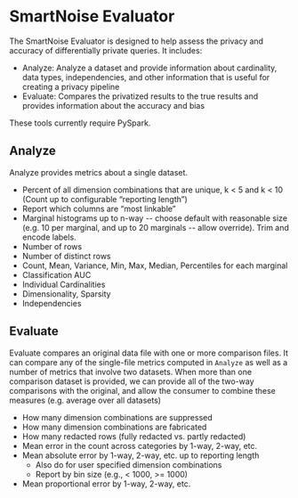 # SmartNoise Evaluator

The SmartNoise Evaluator is designed to help assess the privacy and accuracy of differentially private queries. It includes:

* Analyze: Analyze a dataset and provide information about cardinality, data types, independencies, and other information that is useful for creating a privacy pipeline
* Evaluate: Compares the privatized results to the true results and provides information about the accuracy and bias

These tools currently require PySpark.

## Analyze

Analyze provides metrics about a single dataset.

* Percent of all dimension combinations that are unique, k < 5 and k < 10 (Count up to configurable “reporting length”)
* Report which columns are “most linkable”
* Marginal histograms up to n-way -- choose default with reasonable size (e.g. 10 per marginal, and up to 20 marginals -- allow override).  Trim and encode labels.
* Number of rows
* Number of distinct rows
* Count, Mean, Variance, Min, Max, Median, Percentiles for each marginal
* Classification AUC
* Individual Cardinalities
* Dimensionality, Sparsity
* Independencies


## Evaluate

Evaluate compares an original data file with one or more comparison files.  It can compare any of the single-file metrics computed in `Analyze` as well as a number of metrics that involve two datasets.  When more than one comparison dataset is provided, we can provide all of the two-way comparisons with the original, and allow the consumer to combine these measures (e.g. average over all datasets)

* How many dimension combinations are suppressed 
* How many dimension combinations are fabricated 
* How many redacted rows (fully redacted vs. partly redacted)
* Mean error in the count across categories by 1-way, 2-way, etc.
* Mean absolute error by 1-way, 2-way, etc. up to reporting length
  * Also do for user specified dimension combinations 
  * Report by bin size (e.g., < 1000, >= 1000) 
* Mean proportional error by 1-way, 2-way, etc. 
